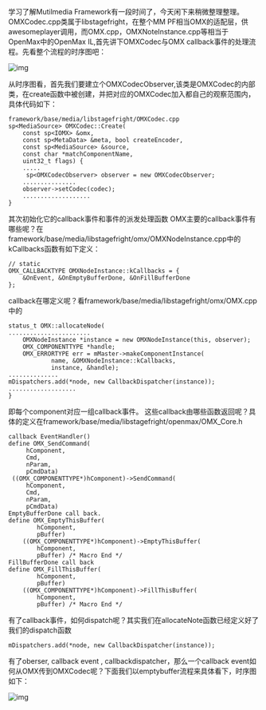 学习了解Mutilmedia Framework有一段时间了，今天闲下来稍微整理整理。OMXCodec.cpp类属于libstagefright，在整个MM PF相当OMX的适配层，供awesomeplayer调用，而OMX.cpp，OMXNoteInstance.cpp等相当于OpenMax中的OpenMax IL,首先讲下OMXCodec与OMX callback事件的处理流程。先看整个流程的时序图吧：

![img](http://emanual.github.io/md-android/img/media_media/18_media.jpg) 

从时序图看，首先我们要建立个OMXCodecObserver,该类是OMXCodec的内部类，在create函数中被创建，并把对应的OMXCodec加入都自己的观察范围内，具体代码如下：
```  
framework/base/media/libstagefright/OMXCodec.cpp
sp<MediaSource> OMXCodec::Create(
	const sp<IOMX> &omx,
	const sp<MetaData> &meta, bool createEncoder,
	const sp<MediaSource> &source,
	const char *matchComponentName,
	uint32_t flags) {
	.....
	 sp<OMXCodecObserver> observer = new OMXCodecObserver;
	...............
	observer->setCodec(codec);
	...................
}
```
其次初始化它的callback事件和事件的派发处理函数
OMX主要的callback事件有哪些呢？在framework/base/media/libstagefright/omx/OMXNodeInstance.cpp中的kCallbacks函数有如下定义：
```  
// static
OMX_CALLBACKTYPE OMXNodeInstance::kCallbacks = {
    &OnEvent, &OnEmptyBufferDone, &OnFillBufferDone
};
```
callback在哪定义呢？看framework/base/media/libstagefright/omx/OMX.cpp中的
```  
status_t OMX::allocateNode(
.......................       
    OMXNodeInstance *instance = new OMXNodeInstance(this, observer);
    OMX_COMPONENTTYPE *handle;
    OMX_ERRORTYPE err = mMaster->makeComponentInstance(
            name, &OMXNodeInstance::kCallbacks,
            instance, &handle);
..............
mDispatchers.add(*node, new CallbackDispatcher(instance));
...................
}
```
即每个component对应一组callback事件。
这些callback由哪些函数返回呢？具体的定义在framework/base/media/libstagefright/openmax/OMX_Core.h
```  
callback EventHandler()
define OMX_SendCommand(                                  
	 hComponent,
	 Cmd,
	 nParam,
	 pCmdData)
 ((OMX_COMPONENTTYPE*)hComponent)->SendCommand(
	 hComponent,
	 Cmd,
	 nParam,
	 pCmdData)
EmptyBufferDone call back.
define OMX_EmptyThisBuffer(                              
        hComponent,
        pBuffer)
    ((OMX_COMPONENTTYPE*)hComponent)->EmptyThisBuffer(
        hComponent,
        pBuffer) /* Macro End */
FillBufferDone call back
define OMX_FillThisBuffer(                               
        hComponent,
        pBuffer)
    ((OMX_COMPONENTTYPE*)hComponent)->FillThisBuffer(
        hComponent,
        pBuffer) /* Macro End */
```
有了callback事件，如何dispatch呢？其实我们在allocateNote函数已经定义好了我们的dispatch函数
```  
mDispatchers.add(*node, new CallbackDispatcher(instance));
```
有了oberser, callback event , callbackdispatcher，那么一个callback event如何从OMX传到OMXCodec呢？下面我们以emptybuffer流程来具体看下，时序图如下：

![img](http://emanual.github.io/md-android/img/media_media/18_media2.jpg) 